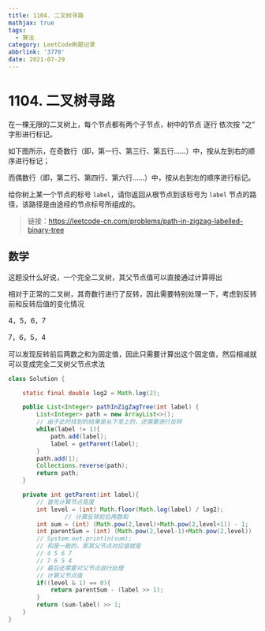 ```yaml
---
title: 1104. 二叉树寻路
mathjax: true
tags:
  - 算法
category: LeetCode刷题记录
abbrlink: '3770'
date: 2021-07-29
---
```

# 1104. 二叉树寻路

在一棵无限的二叉树上，每个节点都有两个子节点，树中的节点 逐行 依次按 “之” 字形进行标记。

如下图所示，在奇数行（即，第一行、第三行、第五行……）中，按从左到右的顺序进行标记；

而偶数行（即，第二行、第四行、第六行……）中，按从右到左的顺序进行标记。

给你树上某一个节点的标号 `label`，请你返回从根节点到该标号为 `label` 节点的路径，该路径是由途经的节点标号所组成的。

> 链接：https://leetcode-cn.com/problems/path-in-zigzag-labelled-binary-tree

<!-- more -->

## 数学

这题没什么好说，一个完全二叉树，其父节点值可以直接通过计算得出

相对于正常的二叉树，其奇数行进行了反转，因此需要特别处理一下，考虑到反转前和反转后值的变化情况

4，5，6，7

7，6，5，4

可以发现反转前后两数之和为固定值，因此只需要计算出这个固定值，然后相减就可以变成完全二叉树父节点求法

```java
class Solution {

    static final double log2 = Math.log(2);

    public List<Integer> pathInZigZagTree(int label) {
        List<Integer> path = new ArrayList<>();
      	// 由于此时找到的结果是从下至上的，还需要进行反转
        while(label != 1){
            path.add(label);
            label = getParent(label);
        }
        path.add(1);
        Collections.reverse(path);
        return path;
    }

    private int getParent(int label){
        // 首先计算节点高度
        int level = (int) Math.floor(Math.log(label) / log2);
				// 计算反转前后两数和
        int sum = (int) (Math.pow(2,level)+Math.pow(2,level+1)) - 1;
        int parentSum = (int) (Math.pow(2,level-1)+Math.pow(2,level)) -1;
        // System.out.println(sum);
        // 和是一致的，那其父节点对应值就是
        // 4 5 6 7
        // 7 6 5 4
        // 最后还需要对父节点进行处理
      	// 计算父节点值
        if((level & 1) == 0){
            return parentSum - (label >> 1);
        }
        return (sum-label) >> 1;
    }
}
```


